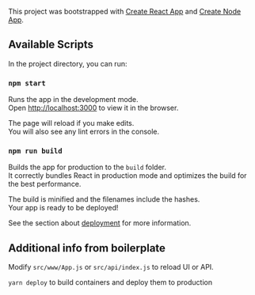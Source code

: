 This project was bootstrapped with [Create React App](https://github.com/facebook/create-react-app) and [Create Node App](https://github.com/kubesail/create-node-app).

## Available Scripts

In the project directory, you can run:

### `npm start`

Runs the app in the development mode.<br>
Open [http://localhost:3000](http://localhost:3000) to view it in the browser.

The page will reload if you make edits.<br>
You will also see any lint errors in the console.

### `npm run build`

Builds the app for production to the `build` folder.<br>
It correctly bundles React in production mode and optimizes the build for the best performance.

The build is minified and the filenames include the hashes.<br>
Your app is ready to be deployed!

See the section about [deployment](https://facebook.github.io/create-react-app/docs/deployment) for more information.

## Additional info from boilerplate

Modify `src/www/App.js` or `src/api/index.js` to reload UI or API.

`yarn deploy` to build containers and deploy them to production